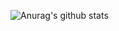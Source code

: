 ![Anurag's github stats](https://github-readme-stats.vercel.app/api?username=xRouvenx&show_icons=true&theme=radical)
